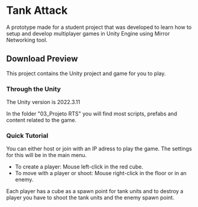 
# Tank Attack

A prototype made for a student project that was developed to learn how to setup and develop multiplayer games in Unity Engine using Mirror Networking tool.


## Download Preview

This project contains the Unity project and game for you to play.

### Through the Unity

The Unity version is 2022.3.11

In the folder "03_Projeto RTS" you will find most scripts, prefabs and content related to the game.

### Quick Tutorial

You can either host or join with an IP adress to play the game. The settings for this will be in the main menu.

- To create a player: Mouse left-click in the red cube.
- To move with a player or shoot: Mouse right-click in the floor or in an enemy.

Each player has a cube as a spawn point for tank units and to destroy a player you have to shoot the tank units and the enemy spawn point.
    